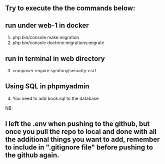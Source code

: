 ## Try to execute the the commands below:

## run under web-1 in docker
1. php bin/console make:migration
2. php bin/console doctrine:migrations:migrate

## run in terminal in web directory
3. composer require symfony/security-csrf

## Using SQL in phpmyadmin
4. You need to add book.sql to the database

NB: 

## I left the .env when pushing to the github, but once you pull the repo to local and done with all the additional things you want to add, remember to include in ".gitignore file" before pushing to the github again.